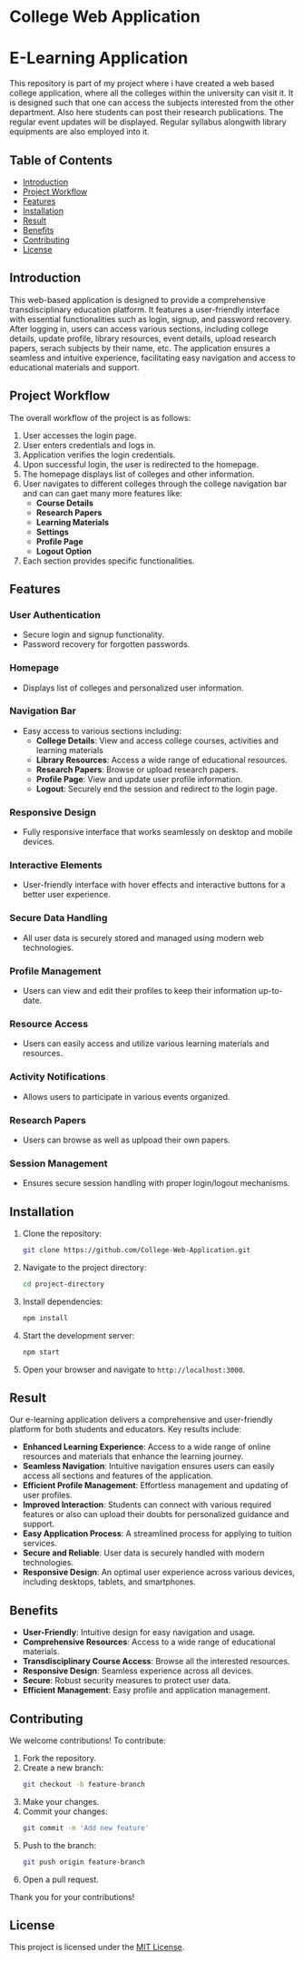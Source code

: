 # College Web Application
 
# E-Learning Application

This repository is part of my project where i have created a web based college application, where all the colleges within the university can visit it. It is designed such that one can access the subjects interested from the other department. Also here students can post their research publications. The regular event updates will be displayed. Regular syllabus alongwith library equipments are also employed into it.

## Table of Contents
- [Introduction](#introduction)
- [Project Workflow](#project-workflow)
- [Features](#features)
- [Installation](#installation)
- [Result](#result)
- [Benefits](#benefits)
- [Contributing](#contributing)
- [License](#license)

## Introduction
This web-based application is designed to provide a comprehensive transdisciplinary education platform. It features a user-friendly interface with essential functionalities such as login, signup, and password recovery. After logging in, users can access various sections, including college details, update profile, library resources, event details, upload research papers, serach subjects by their name, etc. The application ensures a seamless and intuitive experience, facilitating easy navigation and access to educational materials and support.

## Project Workflow
The overall workflow of the project is as follows:

1. User accesses the login page.
2. User enters credentials and logs in.
3. Application verifies the login credentials.
4. Upon successful login, the user is redirected to the homepage.
5. The homepage displays list of colleges and other information.
6. User navigates to different colleges through the college navigation bar and can can gaet many more features like:
    - **Course Details**
    - **Research Papers**
    - **Learning Materials**
    - **Settings**
    - **Profile Page**
    - **Logout Option**
8. Each section provides specific functionalities.

## Features
### User Authentication
- Secure login and signup functionality.
- Password recovery for forgotten passwords.

### Homepage
- Displays list of colleges and personalized user information.

### Navigation Bar
- Easy access to various sections including:
  - **College Details**: View and access college courses, activities and learning materials
  - **Library Resources**: Access a wide range of educational resources.
  - **Research Papers**: Browse or upload research papers.
  - **Profile Page**: View and update user profile information.
  - **Logout**: Securely end the session and redirect to the login page.

### Responsive Design
- Fully responsive interface that works seamlessly on desktop and mobile devices.

### Interactive Elements
- User-friendly interface with hover effects and interactive buttons for a better user experience.

### Secure Data Handling
- All user data is securely stored and managed using modern web technologies.

### Profile Management
- Users can view and edit their profiles to keep their information up-to-date.

### Resource Access
- Users can easily access and utilize various learning materials and resources.

### Activity Notifications
- Allows users to participate in various events organized.

### Research Papers
- Users can browse as well as uplpoad their own papers.

### Session Management
- Ensures secure session handling with proper login/logout mechanisms.

## Installation
1. Clone the repository:
   ```bash
   git clone https://github.com/College-Web-Application.git
   ```
2. Navigate to the project directory:
   ```bash
   cd project-directory
   ```
3. Install dependencies:
   ```bash
   npm install
   ```
4. Start the development server:
   ```bash
   npm start
   ```
5. Open your browser and navigate to `http://localhost:3000`.

## Result
Our e-learning application delivers a comprehensive and user-friendly platform for both students and educators. Key results include:

- **Enhanced Learning Experience**: Access to a wide range of online resources and materials that enhance the learning journey.
- **Seamless Navigation**: Intuitive navigation ensures users can easily access all sections and features of the application.
- **Efficient Profile Management**: Effortless management and updating of user profiles.
- **Improved Interaction**: Students can connect with various required features or also can upload their doubts for personalized guidance and support.
- **Easy Application Process**: A streamlined process for applying to tuition services.
- **Secure and Reliable**: User data is securely handled with modern technologies.
- **Responsive Design**: An optimal user experience across various devices, including desktops, tablets, and smartphones.

## Benefits
- **User-Friendly**: Intuitive design for easy navigation and usage.
- **Comprehensive Resources**: Access to a wide range of educational materials.
- **Transdisciplinary Course Access**: Browse all the interested resources.
- **Responsive Design**: Seamless experience across all devices.
- **Secure**: Robust security measures to protect user data.
- **Efficient Management**: Easy profile and application management.

## Contributing
We welcome contributions! To contribute:

1. Fork the repository.
2. Create a new branch:
   ```bash
   git checkout -b feature-branch
   ```
3. Make your changes.
4. Commit your changes:
   ```bash
   git commit -m 'Add new feature'
   ```
5. Push to the branch:
   ```bash
   git push origin feature-branch
   ```
6. Open a pull request.

Thank you for your contributions!

## License
This project is licensed under the [MIT License](LICENSE).

